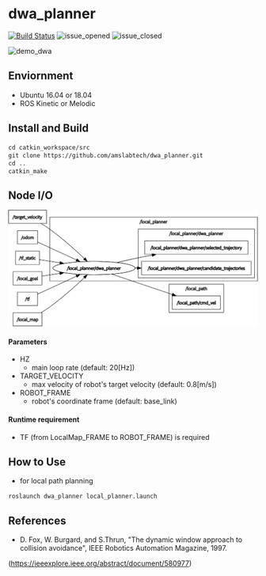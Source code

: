 # dwa_planner

[![Build Status](https://travis-ci.org/amslabtech/dwa_planner.svg?branch=master)](https://travis-ci.org/amslabtech/dwa_planner)
![issue_opened](https://img.shields.io/github/issues/amslabtech/dwa_planner.svg)
![issue_closed](https://img.shields.io/github/issues-closed/amslabtech/dwa_planner.svg)


![demo_dwa](doc/demo_dwa.gif)

## Enviornment
- Ubuntu 16.04 or 18.04
- ROS Kinetic or Melodic

## Install and Build

```
cd catkin_workspace/src
git clone https://github.com/amslabtech/dwa_planner.git
cd ..
catkin_make
```

## Node I/O

![dwa_planner I/O diagram](doc/images/dwa_planner_io.png)

#### Parameters
- HZ
  - main loop rate (default: 20[Hz])
- TARGET_VELOCITY
  - max velocity of robot's target velocity (default: 0.8[m/s])
- ROBOT_FRAME
  - robot's coordinate frame (default: base_link)
  
#### Runtime requirement
- TF (from LocalMap_FRAME to ROBOT_FRAME) is required

## How to Use
- for local path planning
```
roslaunch dwa_planner local_planner.launch
```

## References
- D. Fox,  W. Burgard, and S.Thrun, "The dynamic window approach to collision avoidance", IEEE Robotics Automation Magazine, 1997.

(https://ieeexplore.ieee.org/abstract/document/580977)
